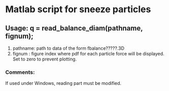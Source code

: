 # Matlab script for sneeze particles
## Usage: q = read_balance_diam(pathname, fignum);

1. pathname: path to data of the form fbalance?????.3D
2. fignum  : figure index where pdf for each particle force will be displayed. Set to zero to prevent plotting.

### Comments:
If used under Windows, reading part must be modified.
